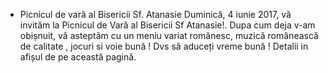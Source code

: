 * <label>Picnicul de vară al Bisericii Sf. Atanasie </label> Duminică, 4 iunie 2017, vă invităm la Picnicul de Vară al Bisericii Sf Atanasie!. Dupa cum deja v-am obișnuit, vă asteptăm cu un meniu variat românesc, muzică românească de calitate , jocuri si voie bună ! Dvs să aduceți vreme bună ! Detalii in afișul de pe această pagină.
